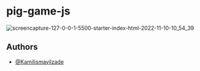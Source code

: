 # pig-game-js

![screencapture-127-0-0-1-5500-starter-index-html-2022-11-10-10_54_39](https://user-images.githubusercontent.com/84046930/201060392-220ebe71-3875-4dd2-91f3-2e5c5439a363.png)


## Authors

- [@Kamilismayilzade](https://www.github.com/Kamilismayilzade)

